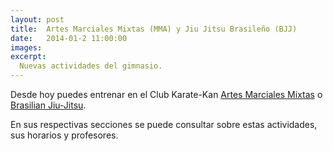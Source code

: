 ```yaml
---
layout: post
title:  Artes Marciales Mixtas (MMA) y Jiu Jitsu Brasileño (BJJ)
date:   2014-01-2 11:00:00
images:
excerpt:
  Nuevas actividades del gimnasio.
---
```

Desde hoy puedes entrenar en el Club Karate-Kan [Artes Marciales Mixtas]({{site.url}}/activities/mma.html) o [Brasilian Jiu-Jitsu]({{site.url}}/activities/bjj.html).

En sus respectivas secciones se puede consultar sobre estas actividades, sus horarios y profesores.
